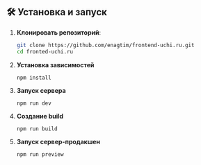 ## 🛠️ Установка и запуск

1. **Клонировать репозиторий**:
   ```bash
   git clone https://github.com/enagtim/frontend-uchi.ru.git
   cd fronted-uchi.ru
2. **Установка зависимостей**
    ```bach
    npm install
3. **Запуск сервера**
    ```bach
    npm run dev
4. **Создание build**
    ```bach
    npm run build
5. **Запуск сервер-продакшен**
    ```bach
    npm run preview